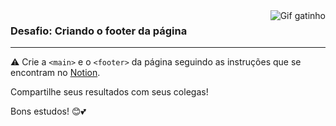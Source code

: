 <img align="right" src="https://media.tenor.com/DimzPZMypFcAAAAM/laptop.gif" alt="Gif gatinho">

### Desafio: Criando o footer da página
<hr>



⚠️ Crie a `<main>` e o `<footer>` da página seguindo as instruções que se encontram no [Notion](https://milenaemmert.notion.site/Desafio-Criando-o-Footer-da-p-gina-a87c70459fb942aba9b62cc952a17128).

Compartilhe seus resultados com seus colegas! 

Bons estudos! 😊💕
